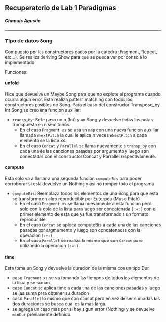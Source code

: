 ## Recuperatorio de Lab 1 Paradigmas
#####  Chapuis Agustin
---
### Tipo de datos Song
Compuesto por los constructores dados por la catedra (Fragment, Repeat, etc...).
Se realiza deriving Show para que se pueda ver por consola lo implementado

Funciones:
#### unfold
Hice que devuelva un Maybe Song para que no explote el programa cuando ocurra algun error. Esta realiza pattern matching con todos los constructores posibles de Song. 
 Para el caso del constructor Transpose_by Int Song se creo una funcion auxiliar:
+ `transp_by`: Se le pasa un n (Int) y un Song y devuelve todas las notas transpuesta en n semitonos. 
    - En el caso `Fragment xs` se usa un `map` con una nueva funcion auxiliar llamada `nNextPitch` la cual le aplica n veces `nNextPitch` a cada elemento de la lista xs.
    - En el caso `Concat` y `Parallel` se llama nuevamente a `transp_by` con cada una de las canciones pasadas por argumento y luego son conectadas con el constructor Concat y Parrallel respectivamente.

#### compute

Esta solo va a llamar a una segunda funcion `computeBis` para poder corroborar si esta devuelve un Nothing y asi no romper todo el programa
+ `computeBis`: Reemplaza todos los elementos de una Song para que esta se transforme en algo reproducible por Euterpea (Music Pitch) 
    - En el caso `Fragment xs` se llama nuevamente a esta funcion pero solo con la cola de la lista  para luego ser concatenada ( :+: ) con el primer elemento de esta que ya fue transformado a un formato reproducible.
    - En el caso `Concat` se aploca computeBis a cada una de las canciones pasadas por argmumento y luego son concatenadas con la operacion `(:+:)`
    - En el caso `Parallel` se realiza lo mismo que con `Concat` pero utilizando la operacion `(:=:)`.

#### time
Esta toma un Song y devuelve la duracion de la misma con un tipo Dur
- caso `Fragment xs` se va tomando los tiempos de todos los elementos de la lista y se suman
- caso `Concat` se aplica time a cada una de las canciones pasadas y luego se las suma para obtener su duracion
- caso `Parallel` lo mismo que con concat pero en vez de ser sumadas las dos duraciones se busca cual es la mas larga.
- se agrega un caso mas por si hay algun error (Nothing) y se devuelve `minDur` previamente definido 


   